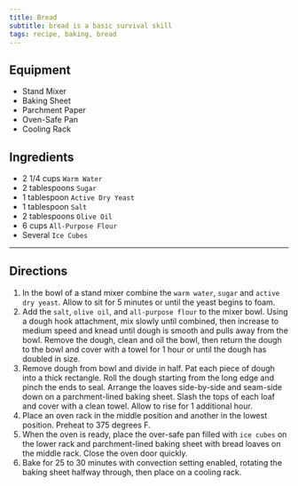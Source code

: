 ```yaml
---
title: Bread
subtitle: bread is a basic survival skill
tags: recipe, baking, bread
---
```


## Equipment
- Stand Mixer
- Baking Sheet
- Parchment Paper
- Oven-Safe Pan
- Cooling Rack

## Ingredients
- 2 1/4 cups `Warm Water`
- 2 tablespoons `Sugar`
- 1 tablespoon `Active Dry Yeast`
- 1 tablespoon `Salt`
- 2 tablespoons `Olive Oil`
- 6 cups `All-Purpose Flour`
- Several `Ice Cubes`

***

## Directions
1. In the bowl of a stand mixer combine the `warm water`, `sugar` and `active dry yeast`. Allow to sit for 5 minutes or until the yeast begins to foam.
2. Add the `salt`, `olive oil`, and `all-purpose flour` to the mixer bowl. Using a dough hook attachment, mix slowly until combined, then increase to medium speed and knead until dough is smooth and pulls away from the bowl. Remove the dough, clean and oil the bowl, then return the dough to the bowl and cover with a towel for 1 hour or until the dough has doubled in size.
3. Remove dough from bowl and divide in half. Pat each piece of dough into a thick rectangle. Roll the dough starting from the long edge and pinch the ends to seal. Arrange the loaves side-by-side and seam-side down on a parchment-lined baking sheet. Slash the tops of each loaf and cover with a clean towel. Allow to rise for 1 additional hour.
4. Place an oven rack in the middle position and another in the lowest position. Preheat to 375 degrees F.
5. When the oven is ready, place the over-safe pan filled with `ice cubes` on the lower rack and parchment-lined baking sheet with bread loaves on the middle rack. Close the oven door quickly.
6. Bake for 25 to 30 minutes with convection setting enabled, rotating the baking sheet halfway through, then place on a cooling rack.

